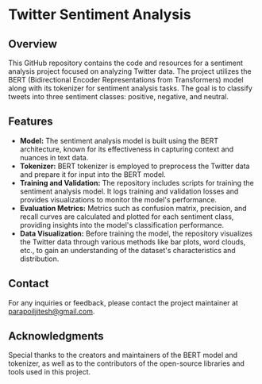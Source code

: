 # Twitter Sentiment Analysis

## Overview
This GitHub repository contains the code and resources for a sentiment analysis project focused on analyzing Twitter data. The project utilizes the BERT (Bidirectional Encoder Representations from Transformers) model along with its tokenizer for sentiment analysis tasks. The goal is to classify tweets into three sentiment classes: positive, negative, and neutral.

## Features
- **Model:** The sentiment analysis model is built using the BERT architecture, known for its effectiveness in capturing context and nuances in text data.
- **Tokenizer:** BERT tokenizer is employed to preprocess the Twitter data and prepare it for input into the BERT model.
- **Training and Validation:** The repository includes scripts for training the sentiment analysis model. It logs training and validation losses and provides visualizations to monitor the model's performance.
- **Evaluation Metrics:** Metrics such as confusion matrix, precision, and recall curves are calculated and plotted for each sentiment class, providing insights into the model's classification performance.
- **Data Visualization:** Before training the model, the repository visualizes the Twitter data through various methods like bar plots, word clouds, etc., to gain an understanding of the dataset's characteristics and distribution.

## Contact
For any inquiries or feedback, please contact the project maintainer at [parapoiljitesh@gmail.com](mailto:parapoiljitesh@gmail.com).

## Acknowledgments
Special thanks to the creators and maintainers of the BERT model and tokenizer, as well as to the contributors of the open-source libraries and tools used in this project.




